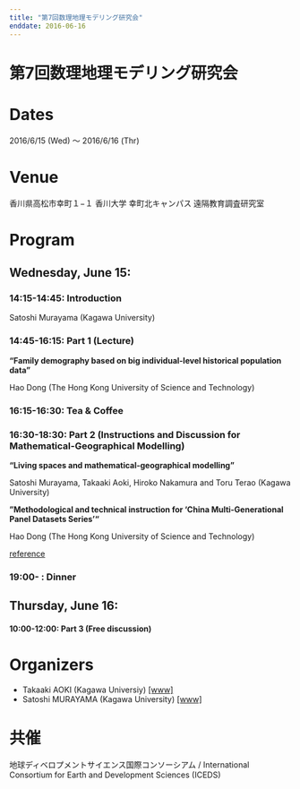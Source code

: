 ```yaml
---
title: "第7回数理地理モデリング研究会"
enddate: 2016-06-16
---
```


# 第7回数理地理モデリング研究会


# Dates
2016/6/15 (Wed) 〜 2016/6/16 (Thr)

# Venue
香川県高松市幸町１−１ 香川大学 幸町北キャンパス 遠隔教育調査研究室

# Program
## Wednesday, June 15:

### 14:15-14:45: Introduction
Satoshi Murayama (Kagawa University)

### 14:45-16:15: Part 1 (Lecture) 
**“Family demography based on big individual-level historical population data”**

Hao Dong (The Hong Kong University of Science and Technology)

### 16:15-16:30: Tea & Coffee

### 16:30-18:30: Part 2 (Instructions and Discussion for Mathematical-Geographical Modelling) 
**“Living spaces and mathematical-geographical modelling”**

Satoshi Murayama, Takaaki Aoki, Hiroko Nakamura and Toru Terao (Kagawa University)

**”Methodological and technical instruction for ‘China Multi-Generational Panel Datasets Series’“**

Hao Dong (The Hong Kong University of Science and Technology)

[reference](http://www.icpsr.umich.edu/icpsrweb/ICPSR/series/265#skipto)


### 19:00- : Dinner

## Thursday, June 16:
#### 10:00-12:00: Part 3 (Free discussion)

# Organizers
- Takaaki AOKI (Kagawa Universiy) [[www]](http://www.ed.kagawa-u.ac.jp/~aoki/)
- Satoshi MURAYAMA (Kagawa University) [[www]](http://hist-info-bs.net/)

# 共催
地球ディベロプメントサイエンス国際コンソーシアム / International Consortium for Earth and Development Sciences (ICEDS)

